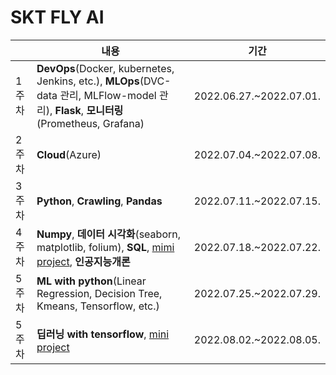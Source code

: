 # SKT FLY AI

| |내용| 기간 |
|----|------|----|
|1주차| **DevOps**(Docker, kubernetes, Jenkins, etc.), **MLOps**(DVC-data 관리, MLFlow-model 관리), **Flask**, **모니터링**(Prometheus, Grafana)|2022.06.27.~2022.07.01.|
|2주차| **Cloud**(Azure) | 2022.07.04.~2022.07.08.|
|3주차| **Python**, **Crawling**, **Pandas** | 2022.07.11.~2022.07.15.|
|4주차| **Numpy**, **데이터 시각화**(seaborn, matplotlib, folium), **SQL**, [mimi project](https://github.com/LIMDANBI/SKTFLYAI/tree/main/mini_project/wordcloud_web), **인공지능개론** |2022.07.18.~2022.07.22.| 
|5주차| **ML with python**(Linear Regression, Decision Tree, Kmeans, Tensorflow, etc.)|2022.07.25.~2022.07.29.|
|5주차| **딥러닝 with tensorflow**, [mini project](https://github.com/LIMDANBI/v2v) |2022.08.02.~2022.08.05.|
